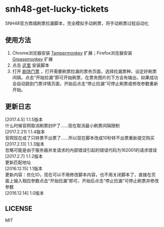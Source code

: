 # snh48-get-lucky-tickets
SNH48官方商城刷票捡漏脚本，完全模拟手动刷票，将手动刷票过程自动化
## 使用方法
1. Chrome浏览器安装 [Tampermonkey](https://chrome.google.com/webstore/detail/dhdgffkkebhmkfjojejmpbldmpobfkfo) 扩展；Firefox浏览器安装 [Greasemonkey](https://addons.mozilla.org/zh-cn/firefox/addon/greasemonkey/) 扩展
2. 点击 [这里](https://github.com/TangHHH/snh48-get-lucky-tickets/raw/master/SNH48%20Lucky%20Ticket%201.1%20(ticket%20page).user.js) 安装脚本
3. 打开 [剧场门票](http://shop.48.cn/tickets) ，打开需要刷票捡漏的票务页面，选择捡漏票种、设定好刷票间隔，点击“开始捡漏”即可开始刷票，在票务图片的下方会有输出，如果成功会自动跳到门票详情页面，开始后点击“停止捡漏”可停止刷票或修改参数重新开始。
        
        
## 更新日志      
[2017.4.5] 1.1.5版本                  
什么时候官网取消刷票封IP了……现在取消最小刷票间隔限制             
[2017.2.21] 1.1.4版本            
官网现在成了只转票不出票了……所以现在脚本改成10秒转不出票重新提交购买       
[2017.2.13] 1.1.3版本       
忽略可能是由于服务器并发请求的内部错误引起的错误代码为162001的请求错误       
[2017.2.7] 1.1.2版本      
更新匹配地址       
[2016.12.15] 1.1版本          
更新内容：优化IO，现在可以不用修改脚本内容，也不用关闭脚本了，直接在页面上输入相应参数点击“开始捡漏”即可，开始后点击“停止捡漏”可停止刷票并修改参数     
[2016.12.14] 1.0版本 

## LICENSE
MIT
